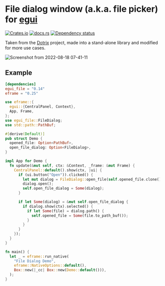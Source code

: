 # File dialog window (a.k.a. file picker) for [egui](https://github.com/emilk/egui)

[![Crates.io](https://img.shields.io/crates/v/egui_file)](https://crates.io/crates/egui_file)
[![docs.rs](https://img.shields.io/badge/docs-website-blue)](https://docs.rs/egui_file)
[![Dependency status](https://deps.rs/repo/github/Barugon/egui_file/status.svg)](https://deps.rs/repo/github/Barugon/egui_file)

Taken from the [Dotrix](https://github.com/lowenware/dotrix) project, made into a stand-alone library and modified for more use cases.

![Screenshot from 2022-08-18 07-41-11](https://user-images.githubusercontent.com/16503728/185423412-32cd1b6d-0c2e-48e9-bc08-77c7278d2f1e.png)

## Example

````toml
[dependencies]
egui_file = "0.14"
eframe = "0.25"
````

````rust
use eframe::{
  egui::{CentralPanel, Context},
  App, Frame,
};
use egui_file::FileDialog;
use std::path::PathBuf;

#[derive(Default)]
pub struct Demo {
  opened_file: Option<PathBuf>,
  open_file_dialog: Option<FileDialog>,
}

impl App for Demo {
  fn update(&mut self, ctx: &Context, _frame: &mut Frame) {
    CentralPanel::default().show(ctx, |ui| {
      if (ui.button("Open")).clicked() {
        let mut dialog = FileDialog::open_file(self.opened_file.clone());
        dialog.open();
        self.open_file_dialog = Some(dialog);
      }

      if let Some(dialog) = &mut self.open_file_dialog {
        if dialog.show(ctx).selected() {
          if let Some(file) = dialog.path() {
            self.opened_file = Some(file.to_path_buf());
          }
        }
      }
    });
  }
}

fn main() {
  let _ = eframe::run_native(
    "File Dialog Demo",
    eframe::NativeOptions::default(),
    Box::new(|_cc| Box::new(Demo::default())),
  );
}
````
